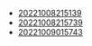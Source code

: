 - [20221008215139](/zet/20221008215139/README.md)
- [20221008215739](/zet/20221008215739/README.md)
- [20221009015743](/zet/20221009015743/README.md)
